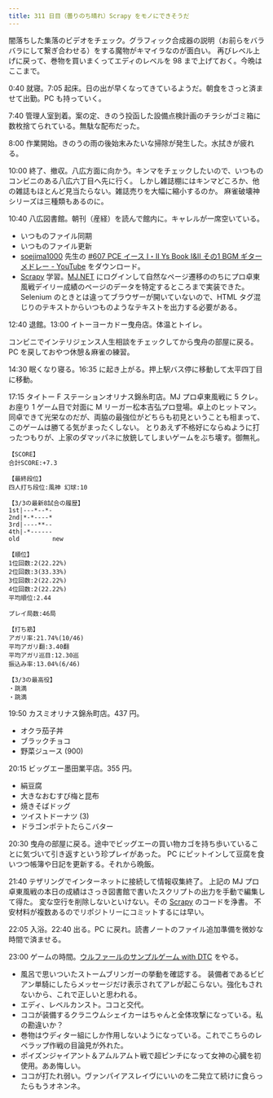 ```yaml
---
title: 311 日目（曇りのち晴れ）Scrapy をモノにできそうだ
---
```


闇落ちした集落のビデオをチェック。グラフィック合成器の説明（お前らをバラバラにして繋ぎ合わせる）をする魔物がキマイラなのが面白い。
再びレベル上げに戻って、巻物を買いまくってエディのレベルを 98 まで上げておく。今晩はここまで。

0:40 就寝。7:05 起床。日の出が早くなってきているようだ。朝食をさっと済ませて出勤。PC も持っていく。

7:40 管理人室到着。案の定、きのう投函した設備点検計画のチラシがゴミ箱に数枚捨てられている。無駄な配布だった。

8:00 作業開始。きのうの雨の後始末みたいな掃除が発生した。水拭きが疲れる。

10:00 終了、撤収。八広方面に向かう。キンマをチェックしたいので、いつものコンビニのある八広六丁目へ先に行く。
しかし雑誌棚にはキンマどころか、他の雑誌もほとんど見当たらない。雑誌売りを大幅に縮小するのか。
麻雀破壊神シリーズは三種類もあるのに。

10:40 八広図書館。朝刊（産経）を読んで館内に。キャレルが一席空いている。

* いつものファイル同期
* いつものファイル更新
* [soejima1000] 先生の [&num;607 PCE イース I・II Ys Book I&amp;II その1 BGM ギターメドレー - YouTube](https://www.youtube.com/watch?v=0CB755JMZBw)
  をダウンロード。
* [Scrapy][scrapy] 学習。[MJ.NET][mjnet] にログインして自然なページ遷移ののちにプロ卓東風戦デイリー成績のページのデータを特定するところまで実装できた。
  Selenium のときとは違ってブラウザーが開いていないので、HTML タグ混じりのテキストからいつものようなテキストを出力する必要がある。

12:40 退館。13:00 イトーヨーカドー曳舟店。体温とトイレ。

コンビニでインテリジェンス人生相談をチェックしてから曳舟の部屋に戻る。
PC を戻しておやつ休憩＆麻雀の練習。

14:30 眠くなり寝る。16:35 に起き上がる。押上駅バス停に移動して太平四丁目に移動。

17:15 タイトー F ステーションオリナス錦糸町店。MJ プロ卓東風戦に 5 クレ。
お座り 1 ゲーム目で対面に M リーガー松本吉弘プロ登場。卓上のヒットマン。
同卓できて光栄なのだが、両脇の最強位がどちらも初見ということも相まって、このゲームは勝てる気がまったくしない。
とりあえず不格好にならぬように打ったつもりが、上家のダマッパネに放銃してしまいゲームをぶち壊す。御無礼。

```text
【SCORE】
合計SCORE:+7.3

【最終段位】
四人打ち段位:風神 幻球:10

【3/3の最新8試合の履歴】
1st|---*--*-
2nd|*-*----*
3rd|----**--
4th|-*------
old         new

【順位】
1位回数:2(22.22%)
2位回数:3(33.33%)
3位回数:2(22.22%)
4位回数:2(22.22%)
平均順位:2.44

プレイ局数:46局

【打ち筋】
アガリ率:21.74%(10/46)
平均アガリ翻:3.40翻
平均アガリ巡目:12.30巡
振込み率:13.04%(6/46)

【3/3の最高役】
・跳満
・跳満
```

19:50 カスミオリナス錦糸町店。437 円。

* オクラ茄子丼
* ブラックチョコ
* 野菜ジュース (900)

20:15 ビッグエー墨田業平店。355 円。

* 絹豆腐
* 大きなおむすび梅と昆布
* 焼きそばドッグ
* ツイストドーナツ (3)
* ドラゴンポテトたらこバター

20:30 曳舟の部屋に戻る。途中でビッグエーの買い物カゴを持ち歩いていることに気づいて引き返すという珍プレイがあった。
PC にピットインして豆腐を食いつつ帳簿や日記を更新する。それから晩飯。

21:40 テザリングでインターネットに接続して情報収集終了。
上記の MJ プロ卓東風戦の本日の成績はさっき図書館で書いたスクリプトの出力を手動で編集して得た。
変な空行を削除しないといけない。その [Scrapy][scrapy] のコードを浄書。
不安材料が複数あるのでリポジトリーにコミットするには早い。

22:05 入浴。22:40 出る。PC に戻れ。読書ノートのファイル追加準備を微妙な時間で済ませる。

23:00 ゲームの時間。[ウルファールのサンプルゲーム with DTC][bshf21b] をやる。

* 風呂で思いついたストームブリンガーの挙動を確認する。
  装備者であるビビアン単騎にしたらメッセージだけ表示されてアレが起こらない。強化もされないから、これで正しいと思われる。
* エディ、レベルカンスト。ココと交代。
* ココが装備するクラニウムシェイカーはちゃんと全体攻撃になっている。私の勘違いか？
* 巻物はウディター組にしか作用しないようになっている。これでこちらのレベラップ作戦の目論見が外れた。
* ポイズンジャイアント＆アムルアムト戦で超ピンチになって女神の心臓を初使用。ああ悔しい。
* ココが打たれ弱い。ヴァンパイアスレイヴにいいのを二発立て続けに食らったらもうオネンネ。

[bshf21b]: https://wodifes.net/game/show/446
[mjnet]: https://www.sega-mj.net/mjac_p/mjlogin/login.jsp
[soejima1000]: https://www.youtube.com/user/soejima1000/videos
[scrapy]: https://scrapy.org/
